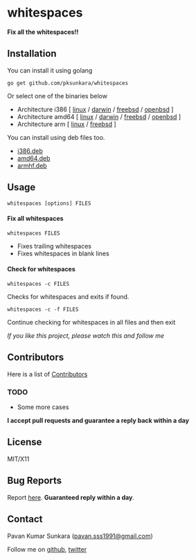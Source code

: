 # whitespaces

__Fix all the whitespaces!!__

## Installation

You can install it using golang

```
go get github.com/pksunkara/whitespaces
```

Or select one of the binaries below

 * Architecture i386 [ [linux](https://dl.bintray.com//content/pksunkara/utils/whitespaces_1.0.0_linux_386.tar.gz?direct) / [darwin](https://dl.bintray.com//content/pksunkara/utils/whitespaces_1.0.0_darwin_386.zip?direct) / [freebsd](https://dl.bintray.com//content/pksunkara/utils/whitespaces_1.0.0_freebsd_386.zip?direct) / [openbsd](https://dl.bintray.com//content/pksunkara/utils/whitespaces_1.0.0_openbsd_386.zip?direct) ]
 * Architecture amd64 [ [linux](https://dl.bintray.com//content/pksunkara/utils/whitespaces_1.0.0_linux_amd64.tar.gz?direct) / [darwin](https://dl.bintray.com//content/pksunkara/utils/whitespaces_1.0.0_darwin_amd64.zip?direct) / [freebsd](https://dl.bintray.com//content/pksunkara/utils/whitespaces_1.0.0_freebsd_amd64.zip?direct) / [openbsd](https://dl.bintray.com//content/pksunkara/utils/whitespaces_1.0.0_openbsd_amd64.zip?direct) ]
 * Architecture arm [ [linux](https://dl.bintray.com//content/pksunkara/utils/whitespaces_1.0.0_linux_arm.tar.gz?direct) / [freebsd](https://dl.bintray.com//content/pksunkara/utils/whitespaces_1.0.0_freebsd_arm.zip?direct) ]

You can install using deb files too.

 * [i386.deb](https://dl.bintray.com//content/pksunkara/utils/whitespaces_1.0.0_i386.deb?direct)
 * [amd64.deb](https://dl.bintray.com//content/pksunkara/utils/whitespaces_1.0.0_amd64.deb?direct)
 * [armhf.deb](https://dl.bintray.com//content/pksunkara/utils/whitespaces_1.0.0_armhf.deb?direct)

## Usage

```
whitespaces [options] FILES
```

#### Fix all whitespaces

```
whitespaces FILES
```

* Fixes trailing whitespaces
* Fixes whitespaces in blank lines

#### Check for whitespaces

```
whitespaces -c FILES
```

Checks for whitespaces and exits if found.

```
whitespaces -c -f FILES
```

Continue checking for whitespaces in all files and then exit

_If you like this project, please watch this and follow me_

## Contributors
Here is a list of [Contributors](http://github.com/pksunkara/whitespaces/contributors)

### TODO

- Some more cases

__I accept pull requests and guarantee a reply back within a day__

## License
MIT/X11

## Bug Reports
Report [here](http://github.com/pksunkara/whitespaces/issues). __Guaranteed reply within a day__.

## Contact
Pavan Kumar Sunkara (pavan.sss1991@gmail.com)

Follow me on [github](https://github.com/users/follow?target=pksunkara), [twitter](http://twitter.com/pksunkara)

